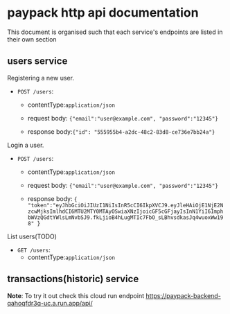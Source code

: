 # paypack http api documentation
This document is organised such that each service's endpoints are listed in their own section

## users service

Registering a new user.
* `POST /users`:
    - contentType:`application/json`
    
    - request body: `{"email":"user@example.com", "password":"12345"}`
    - response body:`{"id": "555955b4-a2dc-48c2-83d8-ce736e7bb24a"}`

Login a user.
* `POST /users`:
    - contentType:`application/json`
    
    - request body: `{"email":"user@example.com", "password":"12345"}`
    - response body:
        `{
            "token":"eyJhbGciOiJIUzI1NiIsInR5cCI6IkpXVCJ9.eyJleHAiOjE1NjE2NzcwMjksImlhdCI6MTU2MTY0MTAyOSwiaXNzIjoicGF5cGFjayIsInN1YiI6ImphbWVzQGdtYWlsLmNvbSJ9.fkLjioB4hLugMTIc7FbO_sLBhvsdkasJq4wuoxWw198"
        }`

List users(TODO)
* `GET /users`:
    - contentType:`application/json`

## transactions(historic) service

**Note**: To try it out check this cloud run endpoint https://paypack-backend-qahoqfdr3q-uc.a.run.app/api/
